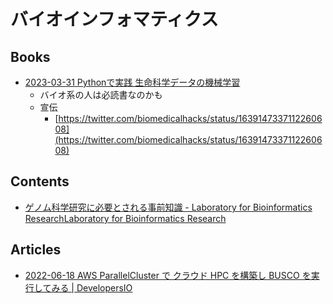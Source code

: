 # バイオインフォマティクス

## Books

- [2023-03-31 Pythonで実践 生命科学データの機械学習](https://www.amazon.co.jp/dp/4758122636)
  - バイオ系の人は必読書なのかも
  - 宣伝
    - [https://twitter.com/biomedicalhacks/status/1639147337112260608](https://twitter.com/biomedicalhacks/status/1639147337112260608)

## Contents

- [ゲノム科学研究に必要とされる事前知識 - Laboratory for Bioinformatics ResearchLaboratory for Bioinformatics Research](https://bit.riken.jp/%E3%82%B2%E3%83%8E%E3%83%A0%E7%A7%91%E5%AD%A6%E7%A0%94%E7%A9%B6%E3%81%AB%E5%BF%85%E8%A6%81%E3%81%A8%E3%81%95%E3%82%8C%E3%82%8B%E4%BA%8B%E5%89%8D%E7%9F%A5%E8%AD%98/)

## Articles

- [2022-06-18 AWS ParallelCluster で クラウド HPC を構築し BUSCO を実行してみる | DevelopersIO](https://dev.classmethod.jp/articles/run-busco-on-parallelcluster/)